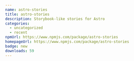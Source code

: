 ```yaml
---
name: astro-stories
title: astro-stories
description: Storybook-like stories for Astro
categories:
  - uncategorized
  - recent
npmUrl: https://www.npmjs.com/package/astro-stories
homepageUrl: https://www.npmjs.com/package/astro-stories
badge: new
downloads: 59
---
```

